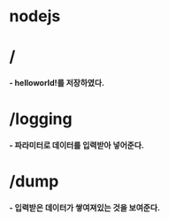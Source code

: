 # nodejs
# /
#### - helloworld!를 저장하였다.
# /logging
#### - 파라미터로 데이터를 입력받아 넣어준다.
# /dump
#### - 입력받은 데이터가 쌓여져있는 것을 보여준다.

